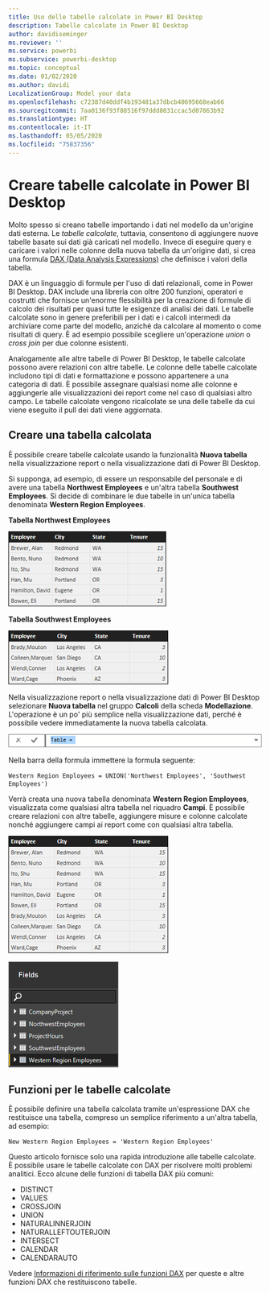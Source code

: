```yaml
---
title: Uso delle tabelle calcolate in Power BI Desktop
description: Tabelle calcolate in Power BI Desktop
author: davidiseminger
ms.reviewer: ''
ms.service: powerbi
ms.subservice: powerbi-desktop
ms.topic: conceptual
ms.date: 01/02/2020
ms.author: davidi
LocalizationGroup: Model your data
ms.openlocfilehash: c72387d40ddf4b193481a37dbcb40695668eab66
ms.sourcegitcommit: 7aa0136f93f88516f97ddd8031ccac5d07863b92
ms.translationtype: HT
ms.contentlocale: it-IT
ms.lasthandoff: 05/05/2020
ms.locfileid: "75837356"
---
```

# <a name="create-calculated-tables-in-power-bi-desktop"></a>Creare tabelle calcolate in Power BI Desktop
Molto spesso si creano tabelle importando i dati nel modello da un'origine dati esterna. Le *tabelle calcolate*, tuttavia, consentono di aggiungere nuove tabelle basate sui dati già caricati nel modello. Invece di eseguire query e caricare i valori nelle colonne della nuova tabella da un'origine dati, si crea una formula [DAX (Data Analysis Expressions)](/dax/index) che definisce i valori della tabella.

DAX è un linguaggio di formule per l'uso di dati relazionali, come in Power BI Desktop. DAX include una libreria con oltre 200 funzioni, operatori e costrutti che fornisce un'enorme flessibilità per la creazione di formule di calcolo dei risultati per quasi tutte le esigenze di analisi dei dati. Le tabelle calcolate sono in genere preferibili per i dati e i calcoli intermedi da archiviare come parte del modello, anziché da calcolare al momento o come risultati di query. È ad esempio possibile scegliere un'operazione *union* o *cross join* per due colonne esistenti.

Analogamente alle altre tabelle di Power BI Desktop, le tabelle calcolate possono avere relazioni con altre tabelle. Le colonne delle tabelle calcolate includono tipi di dati e formattazione e possono appartenere a una categoria di dati. È possibile assegnare qualsiasi nome alle colonne e aggiungerle alle visualizzazioni dei report come nel caso di qualsiasi altro campo. Le tabelle calcolate vengono ricalcolate se una delle tabelle da cui viene eseguito il pull dei dati viene aggiornata.

## <a name="create-a-calculated-table"></a>Creare una tabella calcolata

È possibile creare tabelle calcolate usando la funzionalità **Nuova tabella** nella visualizzazione report o nella visualizzazione dati di Power BI Desktop.

Si supponga, ad esempio, di essere un responsabile del personale e di avere una tabella **Northwest Employees** e un'altra tabella **Southwest Employees**. Si decide di combinare le due tabelle in un'unica tabella denominata **Western Region Employees**.

**Tabella Northwest Employees**

 ![](media/desktop-calculated-tables/calctables_nwempl.png)

**Tabella Southwest Employees**

 ![](media/desktop-calculated-tables/calctables_swempl.png)

Nella visualizzazione report o nella visualizzazione dati di Power BI Desktop selezionare **Nuova tabella** nel gruppo **Calcoli** della scheda **Modellazione**. L'operazione è un po' più semplice nella visualizzazione dati, perché è possibile vedere immediatamente la nuova tabella calcolata.

 ![Nuova tabella nella visualizzazione dati](media/desktop-calculated-tables/calctables_formulabarempty.png)

Nella barra della formula immettere la formula seguente:

```dax
Western Region Employees = UNION('Northwest Employees', 'Southwest Employees')
```

Verrà creata una nuova tabella denominata **Western Region Employees**, visualizzata come qualsiasi altra tabella nel riquadro **Campi**. È possibile creare relazioni con altre tabelle, aggiungere misure e colonne calcolate nonché aggiungere campi ai report come con qualsiasi altra tabella.

 ![Nuova tabella calcolata](media/desktop-calculated-tables/calctables_westregionempl.png)

 ![Nuova tabella nel riquadro Campi](media/desktop-calculated-tables/calctables_fieldlist.png)

## <a name="functions-for-calculated-tables"></a>Funzioni per le tabelle calcolate

È possibile definire una tabella calcolata tramite un'espressione DAX che restituisce una tabella, compreso un semplice riferimento a un'altra tabella, ad esempio:

```dax
New Western Region Employees = 'Western Region Employees'
```

Questo articolo fornisce solo una rapida introduzione alle tabelle calcolate. È possibile usare le tabelle calcolate con DAX per risolvere molti problemi analitici. Ecco alcune delle funzioni di tabella DAX più comuni:

* DISTINCT
* VALUES
* CROSSJOIN
* UNION
* NATURALINNERJOIN
* NATURALLEFTOUTERJOIN
* INTERSECT
* CALENDAR
* CALENDARAUTO

Vedere [Informazioni di riferimento sulle funzioni DAX](/dax/dax-function-reference) per queste e altre funzioni DAX che restituiscono tabelle.

